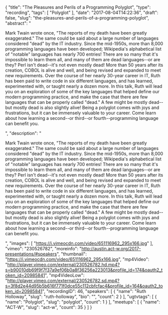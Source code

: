 {
  "title": "The Pleasures and Perils of a Programming Polyglot",
  "type": "recording",
  "tags": [
    "Polyglot"
  ],
  "date": "2017-08-04T14:22:36",
  "draft": false,
  "slug": "the-pleasures-and-perils-of-a-programming-polyglot",
  "abstract": "<p>Mark Twain wrote once, \"The reports of my death have been greatly exaggerated.\" The same could be said about a large number of languages considered \"dead\" by the IT industry. Since the mid-1950s, more than 8,000 programming languages have been developed; Wikipedia's alphabetical list of \"notable\" languages has nearly 700 entries! There are so many that it's impossible to learn them all, and many of them are dead languages--or are they? Perl isn't dead--it's not even mostly dead! More than 50 years after its creation, COBOL is alive and well, and being revised and expanded to meet new requirements. Over the course of her nearly 30-year career in IT, Ruth has been paid to write code in six different languages, and has learned, experimented with, or taught nearly a dozen more. In this talk, Ruth will lead you on an exploration of some of the key languages that helped define our modern programming practice, and make the case that there are few languages that can be properly called \"dead.\" A few might be mostly dead--but mostly dead is also slightly alive! Being a polyglot comes with joys and frustrations, but it can be immensely valuable to your career. Come learn about how learning a second--or third--or fourth--programming language can benefit you.</p>",
  "description": "<p>Mark Twain wrote once, \"The reports of my death have been greatly exaggerated.\" The same could be said about a large number of languages considered \"dead\" by the IT industry. Since the mid-1950s, more than 8,000 programming languages have been developed; Wikipedia's alphabetical list of \"notable\" languages has nearly 700 entries! There are so many that it's impossible to learn them all, and many of them are dead languages--or are they? Perl isn't dead--it's not even mostly dead! More than 50 years after its creation, COBOL is alive and well, and being revised and expanded to meet new requirements. Over the course of her nearly 30-year career in IT, Ruth has been paid to write code in six different languages, and has learned, experimented with, or taught nearly a dozen more. In this talk, Ruth will lead you on an exploration of some of the key languages that helped define our modern programming practice, and make the case that there are few languages that can be properly called \"dead.\" A few might be mostly dead--but mostly dead is also slightly alive! Being a polyglot comes with joys and frustrations, but it can be immensely valuable to your career. Come learn about how learning a second--or third--or fourth--programming language can benefit you.</p>",
  "images": [
    "https://i.vimeocdn.com/video/651116962_295x166.jpg"
  ],
  "vimeo": "230526782",
  "moreinfo": "http://austin.act-w.org/2017-presentations/#speakers",
  "thumbnail": "https://i.vimeocdn.com/video/651116962_295x166.jpg",
  "mp4Video": "http://player.vimeo.com/external/230526782.hd.mp4?s=b90010db69f9f7f37a9ef06b0a8f36256a223013&profile_id=174&oauth2_token_id=20985841",
  "mp4VideoLow": "http://player.vimeo.com/external/230526782.sd.mp4?s=3f8d2e44d95b5b616f771f0dce55c112cbfcfac4&profile_id=164&oauth2_token_id=20985841",
  "recordingID": 46,
  "speakers": [
    {
      "name": "Ruth Holloway",
      "slug": "ruth-holloway",
      "bio": "",
      "count": 2
    }
  ],
  "ugtvtags": [
    {
      "name": "Polyglot",
      "slug": "polyglot",
      "count": 1
    }
  ],
  "meetups": [
    {
      "name": "ACT-W",
      "slug": "act-w",
      "count": 35
    }
  ]
}